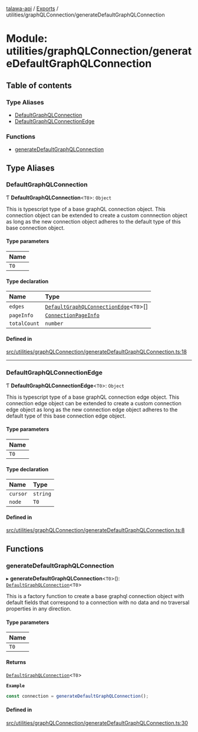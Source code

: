 [talawa-api](../README.md) / [Exports](../modules.md) / utilities/graphQLConnection/generateDefaultGraphQLConnection

# Module: utilities/graphQLConnection/generateDefaultGraphQLConnection

## Table of contents

### Type Aliases

- [DefaultGraphQLConnection](utilities_graphQLConnection_generateDefaultGraphQLConnection.md#defaultgraphqlconnection)
- [DefaultGraphQLConnectionEdge](utilities_graphQLConnection_generateDefaultGraphQLConnection.md#defaultgraphqlconnectionedge)

### Functions

- [generateDefaultGraphQLConnection](utilities_graphQLConnection_generateDefaultGraphQLConnection.md#generatedefaultgraphqlconnection)

## Type Aliases

### DefaultGraphQLConnection

Ƭ **DefaultGraphQLConnection**\<`T0`\>: `Object`

This is typescript type of a base graphQL connection object. This connection object can be
extended to create a custom connnection object as long as the new connection object adheres
to the default type of this base connection object.

#### Type parameters

| Name |
| :------ |
| `T0` |

#### Type declaration

| Name | Type |
| :------ | :------ |
| `edges` | [`DefaultGraphQLConnectionEdge`](utilities_graphQLConnection_generateDefaultGraphQLConnection.md#defaultgraphqlconnectionedge)\<`T0`\>[] |
| `pageInfo` | [`ConnectionPageInfo`](types_generatedGraphQLTypes.md#connectionpageinfo) |
| `totalCount` | `number` |

#### Defined in

[src/utilities/graphQLConnection/generateDefaultGraphQLConnection.ts:18](https://github.com/PalisadoesFoundation/talawa-api/blob/e5f7a9d/src/utilities/graphQLConnection/generateDefaultGraphQLConnection.ts#L18)

___

### DefaultGraphQLConnectionEdge

Ƭ **DefaultGraphQLConnectionEdge**\<`T0`\>: `Object`

This is typescript type of a base graphQL connection edge object. This connection edge object
can be extended to create a custom connection edge object as long as the new connection edge
object adheres to the default type of this base connection edge object.

#### Type parameters

| Name |
| :------ |
| `T0` |

#### Type declaration

| Name | Type |
| :------ | :------ |
| `cursor` | `string` |
| `node` | `T0` |

#### Defined in

[src/utilities/graphQLConnection/generateDefaultGraphQLConnection.ts:8](https://github.com/PalisadoesFoundation/talawa-api/blob/e5f7a9d/src/utilities/graphQLConnection/generateDefaultGraphQLConnection.ts#L8)

## Functions

### generateDefaultGraphQLConnection

▸ **generateDefaultGraphQLConnection**\<`T0`\>(): [`DefaultGraphQLConnection`](utilities_graphQLConnection_generateDefaultGraphQLConnection.md#defaultgraphqlconnection)\<`T0`\>

This is a factory function to create a base graphql connection object with default fields
that correspond to a connection with no data and no traversal properties in any direction.

#### Type parameters

| Name |
| :------ |
| `T0` |

#### Returns

[`DefaultGraphQLConnection`](utilities_graphQLConnection_generateDefaultGraphQLConnection.md#defaultgraphqlconnection)\<`T0`\>

**`Example`**

```ts
const connection = generateDefaultGraphQLConnection();
```

#### Defined in

[src/utilities/graphQLConnection/generateDefaultGraphQLConnection.ts:30](https://github.com/PalisadoesFoundation/talawa-api/blob/e5f7a9d/src/utilities/graphQLConnection/generateDefaultGraphQLConnection.ts#L30)
